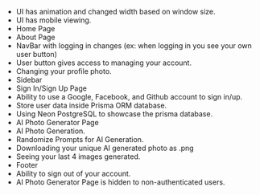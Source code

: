 - UI has animation and changed width based on window size.
- UI has mobile viewing.
- Home Page
- About Page
- NavBar with logging in changes (ex: when logging in you see your own user button)
- User button gives access to managing your account.
- Changing your profile photo.
- Sidebar
- Sign In/Sign Up Page
- Ability to use a Google, Facebook, and Github account to sign in/up.
- Store user data inside Prisma ORM database.
- Using Neon PostgreSQL to showcase the prisma database.
- AI Photo Generator Page
- AI Photo Generation.
- Randomize Prompts for AI Generation.
- Downloading your unique AI generated photo as .png
- Seeing your last 4 images generated.
- Footer
- Ability to sign out of your account.
- AI Photo Generator Page is hidden to non-authenticated users.
